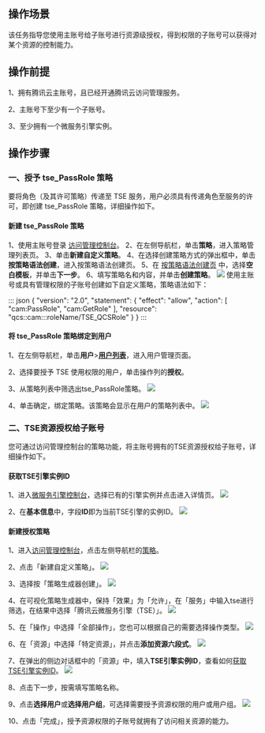 ## 操作场景

该任务指导您使用主账号给子账号进行资源级授权，得到权限的子账号可以获得对某个资源的控制能力。
## 操作前提
1、拥有腾讯云主账号，且已经开通腾讯云访问管理服务。

2、主账号下至少有一个子账号。

3、至少拥有一个微服务引擎实例。

## 操作步骤
### 一、授予 tse_PassRole 策略
要将角色（及其许可策略）传递至 TSE 服务，用户必须具有传递角色至服务的许可，即创建 tse_PassRole 策略，详细操作如下。
#### 新建 tse_PassRole 策略
1、使用主账号登录 [访问管理控制台](https://console.cloud.tencent.com/cam)。
2、在左侧导航栏，单击**策略**，进入策略管理列表页。
3、单击**新建自定义策略**。
4、在选择创建策略方式的弹出框中，单击**按策略语法创建**，进入按策略语法创建页。
5、在 [按策略语法创建页](https://console.cloud.tencent.com/cam/policy/createV2) 中，选择**空白模板**，并单击**下一步**。
6、填写策略名和内容，并单击**创建策略**。
   ![](https://qcloudimg.tencent-cloud.cn/raw/2a6ff1860bdd7116c6be864c6b6a48b9.png)
使用主账号或具有管理权限的子账号创建如下自定义策略，策略语法如下：

:::  json
{
"version": "2.0",
"statement": {
"effect": "allow",
"action": [
"cam:PassRole",
"cam:GetRole"
],
"resource": "qcs::cam:::roleName/TSE_QCSRole"
}
}
:::

#### 将 tse_PassRole 策略绑定到用户
1、在左侧导航栏，单击**用户**>**[用户列表](https://console.cloud.tencent.com/cam)**，进入用户管理页面。

2、选择要授予 TSE 使用权限的用户，单击操作列的**授权**。

3、从策略列表中筛选出tse_PassRole策略。
![](https://main.qcloudimg.com/raw/e2e50125c9f97d178111210c0b3b4e1a.png)

4、单击确定，绑定策略。该策略会显示在用户的策略列表中。
   ![](https://main.qcloudimg.com/raw/5e0f50522e43731123aa6473744ce7ea.png)

### 二、TSE资源授权给子账号
您可通过访问管理控制台的策略功能，将主账号拥有的TSE资源授权给子账号，详细操作如下。
#### 获取TSE引擎实例ID
1、进入[微服务引擎控制台](https://console.cloud.tencent.com/tse)，选择已有的引擎实例并点击进入详情页。
![](https://qcloudimg.tencent-cloud.cn/raw/d61b1527d06a8af59b8276e4f4f524e3.jpg)

2、在**基本信息**中，字段**ID**即为当前TSE引擎的实例ID。
![](https://qcloudimg.tencent-cloud.cn/raw/2fd6659cede26b07b95e86bdca727f2b.jpg)

#### 新建授权策略
1、进入[访问管理控制台](https://console.cloud.tencent.com/cam/overview)，点击左侧导航栏的[策略](https://console.cloud.tencent.com/cam/policy)。

2、点击「新建自定义策略」。
![](https://qcloudimg.tencent-cloud.cn/raw/abd51c79cf7aa4bb8af3d1b5753fefac.png)

3、选择按「策略生成器创建」。
![](https://qcloudimg.tencent-cloud.cn/raw/d43dc26d2a8331c29bade4cf2575648a.png)

4、在可视化策略生成器中，保持「效果」为「允许」，在「服务」中输入tse进行筛选，在结果中选择「腾讯云微服务引擎（TSE）」。
![](https://qcloudimg.tencent-cloud.cn/raw/6b2f3bf93b506b8cab49fca29c5368d8.png)

5、在「操作」中选择「全部操作」，您也可以根据自己的需要选择操作类型。
![](https://qcloudimg.tencent-cloud.cn/raw/ddcd93e0b166127a693bbe99634acbff.png)

6、在「资源」中选择「特定资源」，并点击**添加资源六段式**。
![](https://qcloudimg.tencent-cloud.cn/raw/ce5eb94636a72c1cb2117fdb33bd9e74.png)

7、在弹出的侧边对话框中的「资源」中，填入**TSE引擎实例ID**，查看如何[获取TSE引擎实例ID](#获取TSE引擎实例ID)。
![](https://qcloudimg.tencent-cloud.cn/raw/9b0a824cac3ee94679db82f14682da58.png)

8、点击下一步，按需填写策略名称。

9、点击**选择用户**或**选择用户组**，可选择需要授予资源权限的用户或用户组。
![](https://qcloudimg.tencent-cloud.cn/raw/73f5a4c4cad015a6953a2bef8a082396.png)

10、点击「完成」，授予资源权限的子账号就拥有了访问相关资源的能力。
